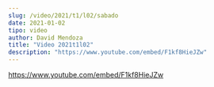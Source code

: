 ```yaml
---
slug: /video/2021/t1/l02/sabado
date: 2021-01-02
tipo: video
author: David Mendoza
title: "Video 2021t1l02"
description: "https://www.youtube.com/embed/F1kf8HieJZw"
---
```


https://www.youtube.com/embed/F1kf8HieJZw
